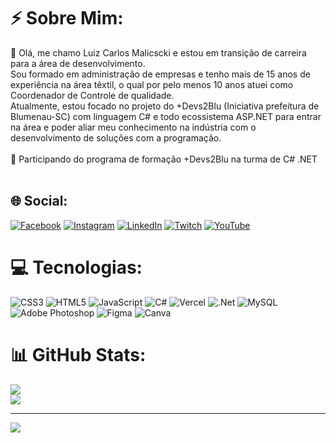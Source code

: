 # ⚡ Sobre Mim:
💬 Olá, me chamo Luiz Carlos Malicscki e estou em transição de carreira para a área de desenvolvimento.
<br>Sou formado em administração de empresas e tenho mais de 15 anos de experiência na área têxtil, o qual por pelo menos 10 anos atuei como Coordenador de Controle de qualidade.
<br>Atualmente, estou focado no projeto do +Devs2Blu (Iniciativa prefeitura de Blumenau-SC) com linguagem C# e todo ecossistema ASP.NET para entrar na área e poder aliar meu conhecimento na indústria com o desenvolvimento de soluções com a programação.
<br><br>👯 Participando do programa de formação +Devs2Blu na turma de C# .NET<br><br> 


## 🌐 Social:
[![Facebook](https://img.shields.io/badge/Facebook-%231877F2.svg?logo=Facebook&logoColor=white)](https://facebook.com/https://www.facebook.com/luiz.malicscki/) [![Instagram](https://img.shields.io/badge/Instagram-%23E4405F.svg?logo=Instagram&logoColor=white)](https://instagram.com/https://www.instagram.com/malicscki/) [![LinkedIn](https://img.shields.io/badge/LinkedIn-%230077B5.svg?logo=linkedin&logoColor=white)](https://linkedin.com/in/https://www.linkedin.com/in/luizcarlosmalicscki/) [![Twitch](https://img.shields.io/badge/Twitch-%239146FF.svg?logo=Twitch&logoColor=white)](https://twitch.tv/https://www.twitch.tv/malicscki) [![YouTube](https://img.shields.io/badge/YouTube-%23FF0000.svg?logo=YouTube&logoColor=white)](https://youtube.com/c/https://www.youtube.com/user/malicscki) 

# 💻 Tecnologias:
![CSS3](https://img.shields.io/badge/css3-%231572B6.svg?style=for-the-badge&logo=css3&logoColor=white) ![HTML5](https://img.shields.io/badge/html5-%23E34F26.svg?style=for-the-badge&logo=html5&logoColor=white) ![JavaScript](https://img.shields.io/badge/javascript-%23323330.svg?style=for-the-badge&logo=javascript&logoColor=%23F7DF1E) ![C#](https://img.shields.io/badge/c%23-%23239120.svg?style=for-the-badge&logo=c-sharp&logoColor=white) ![Vercel](https://img.shields.io/badge/vercel-%23000000.svg?style=for-the-badge&logo=vercel&logoColor=white) ![.Net](https://img.shields.io/badge/.NET-5C2D91?style=for-the-badge&logo=.net&logoColor=white) ![MySQL](https://img.shields.io/badge/mysql-%2300f.svg?style=for-the-badge&logo=mysql&logoColor=white) ![Adobe Photoshop](https://img.shields.io/badge/adobephotoshop-%2331A8FF.svg?style=for-the-badge&logo=adobephotoshop&logoColor=white) 	![Figma](https://img.shields.io/badge/figma-%23F24E1E.svg?style=for-the-badge&logo=figma&logoColor=white) ![Canva](https://img.shields.io/badge/Canva-%2300C4CC.svg?style=for-the-badge&logo=Canva&logoColor=white)
# 📊 GitHub Stats:
![](https://github-readme-streak-stats.herokuapp.com/?user=Malicscki&theme=blueberry&hide_border=false)<br/>
![](https://github-readme-stats.vercel.app/api/top-langs/?username=Malicscki&theme=blueberry&hide_border=false&include_all_commits=true&count_private=false&layout=compact)

---
[![](https://visitcount.itsvg.in/api?id=Malicscki&icon=7&color=4)](https://visitcount.itsvg.in)
